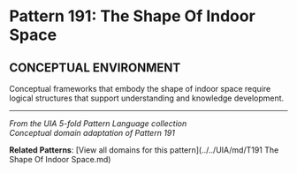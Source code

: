 # Pattern 191: The Shape Of Indoor Space

## CONCEPTUAL ENVIRONMENT

Conceptual frameworks that embody the shape of indoor space require logical structures that support understanding and knowledge development.

---

*From the UIA 5-fold Pattern Language collection*  
*Conceptual domain adaptation of Pattern 191*

**Related Patterns**: [View all domains for this pattern](../../UIA/md/T191 The Shape Of Indoor Space.md)